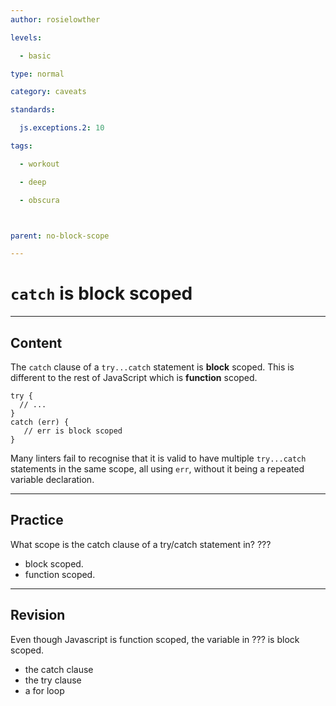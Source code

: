 ```yaml
---
author: rosielowther

levels:

  - basic

type: normal

category: caveats

standards:

  js.exceptions.2: 10

tags:

  - workout

  - deep

  - obscura



parent: no-block-scope

---
```


# `catch` is block scoped

---
## Content

The `catch` clause of a `try...catch` statement is **block** scoped. This is different to the rest of JavaScript which is **function** scoped.  

```
try {
  // ...
}
catch (err) {
   // err is block scoped
}
```

Many linters fail to recognise that it is valid to have multiple  `try...catch` statements in the same scope, all using `err`, without it being a repeated variable declaration.

---
## Practice

What scope is the catch clause of a try/catch statement in? ???


* block scoped.
* function scoped.

---
## Revision

Even though Javascript is function scoped, the variable in ??? is block scoped.


* the catch clause
* the try clause
* a for loop

